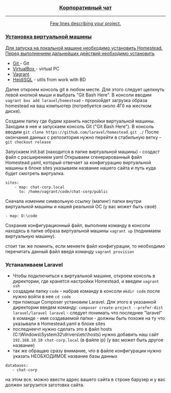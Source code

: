<p align="center">
  <a href="" rel="noopener">

</p>

<h3 align="center">Корпоративный чат</h3>

---

<p align="center"> Few lines describing your project.
    <br> 
</p>


### Установка виртуальной машины

Для запуска на локальной машине необходимо установить Homestead.
Перед выполнением дальнейших действий необходимо установить 

- [Git ](https://git-scm.com/) - Git
- [VirtualBox ](https://www.virtualbox.org/) - virtual PC
- [Vagrant ](https://vuejs.org/) 
- [HeidiSQL](https://nodejs.org/en/) - utils from work with BD


Далее откроем консоль git в любом месте. Для этого следует щелкнуть левой кнопкой мыши и выбрать "Git Bash Here".
В консоли вводим ` vagrant box add laravel/homestead ` - произойдет загрузка образа homestead на ваш компьютер (потребуется около 4Гб на жестком диске).

Создаем папку где будем хранить настройки виртуальной машины. Заходим в нее и запускаем консоль Git ("Git Bash Here").
В консоль вводим ` git clone https://github.com/laravel/homestead.git ./ `
После окончания данных с репозитория нужно перейти в стабильную ветку - ` git checkout release `

Запускаем init.bat (находится в папке виртуальной машины) - создаст файл с расширением yaml
Открываем сгенерированный файл Homestead.yaml, который отвечает за конфигурацию виртуальной машины в блоке sites указываем название нашего сайта и путь куда будет смотреть виртуалка.
```
sites:
    - map: chat-corp.local
      to: /home/vagrant/code/chat-corp/public
```
Сначала изменим символьную ссылку (мапинг) папки внутри виртуальной машины и нашей реальной ОС (у вас может быть своё)
```
- map: D:\code 
```

Сохранив конфигурационный файл, выполним команду в консоли находясь в папке образа виртуальной машины ` vagrant up ` (поднимаем виртуальную машину).

стоит так же помнить, если меняете файл конфигурации, то необходимо перечитать данный файл введя команду ` vagrant provision `


### Устаналиваем Laravel
 - Чтобы подключиться к виртуальной машине, откроем консоль в директории, где хранятся настройки Homestead, и введем `vagrant ssh`
 - создадим папку ` code ` - набрав команду в консоли ` mkdir code ` после нужно войти в нее ` cd code `
 - при помощи Composer установим Laravel. Для этого в указанной директории введем команду:
` composer create-project --prefer-dist laravel/laravel laravel ` - следует понимать что последнее "laravel" в команде - имя создаваемой папки - должны быть похоже на ту что указывали в Homestead.yaml в блоке sites 
 - последнеечт нужно сделать это в файл hosts (C:\Windows\System32\drivers\etc\hosts) нужно добавить наш сайт ` 192.168.10.10 chat-corp.local` (в файле ip) (у вас может быть другое название)
 - так же обращаю сразу внимание, что в файле конфигурации нужно указать НЕОБХОДИМОЕ название базы данных 
 ``` 
 databases:
    - chat-corp
 ```
на этом все. 
можно ввести адрес вашего сайта в строке барузер и у вас должен загрузится заготовка сайта.


